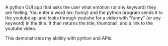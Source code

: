 A python GUI app that asks the user what emotion (or any keyword) they are feeling. You enter a word (ex: funny) and the python program sends it to the youtube api and looks through youtube for a video with "funny" (or any keyword) in the title. It than returns the title, thumbnail, and a link to the youtube video. 

This demonstrates my abilitiy with python and APIs.
